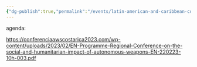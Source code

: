 ```yaml
---
{"dg-publish":true,"permalink":"/events/latin-american-and-caribbean-conference-on-the-social-and-humanitarian-impact-of-autonomous-weapons-second-day/"}
---
```


agenda:

https://conferenciaawscostarica2023.com/wp-content/uploads/2023/02/EN-Programme-Regional-Conference-on-the-social-and-humanitarian-impact-of-autonomous-weapons-EN-220223-10h-003.pdf